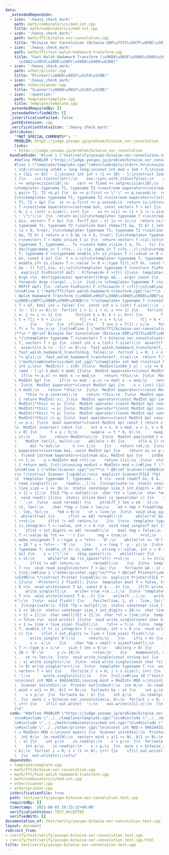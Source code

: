 ```yaml
---
data:
  _extendedDependsOn:
  - icon: ':heavy_check_mark:'
    path: math/combinatorics/mod-int.cpp
    title: math/combinatorics/mod-int.cpp
  - icon: ':heavy_check_mark:'
    path: math/fft/bitwise-xor-convolution.cpp
    title: "Bitwise Xor Convolution (Bitwise-XOR\u7573\u307F\u8FBC\u307F)"
  - icon: ':heavy_check_mark:'
    path: math/fft/fast-walsh-hadamard-transform.cpp
    title: "Fast Walsh Hadamard Transform (\u9AD8\u901F\u30A6\u30A9\u30EB\u30B7\u30E5\
      \u30A2\u30C0\u30DE\u30FC\u30EB\u5909\u63DB)"
  - icon: ':heavy_check_mark:'
    path: other/printer.cpp
    title: "Printer(\u9AD8\u901F\u51FA\u529B)"
  - icon: ':heavy_check_mark:'
    path: other/scanner.cpp
    title: "Scanner(\u9AD8\u901F\u5165\u529B)"
  - icon: ':question:'
    path: template/template.cpp
    title: template/template.cpp
  _extendedRequiredBy: []
  _extendedVerifiedWith: []
  _isVerificationFailed: false
  _pathExtension: cpp
  _verificationStatusIcon: ':heavy_check_mark:'
  attributes:
    '*NOT_SPECIAL_COMMENTS*': ''
    PROBLEM: https://judge.yosupo.jp/problem/bitwise_xor_convolution
    links:
    - https://judge.yosupo.jp/problem/bitwise_xor_convolution
  bundledCode: "#line 1 \"test/verify/yosupo-bitwise-xor-convolution.test.cpp\"\n\
    #define PROBLEM \"https://judge.yosupo.jp/problem/bitwise_xor_convolution\"\n\n\
    #line 1 \"template/template.cpp\"\n#include<bits/stdc++.h>\n\nusing namespace\
    \ std;\n\nusing int64 = long long;\nconst int mod = 1e9 + 7;\n\nconst int64 infll\
    \ = (1LL << 62) - 1;\nconst int inf = (1 << 30) - 1;\n\nstruct IoSetup {\n  IoSetup()\
    \ {\n    cin.tie(nullptr);\n    ios::sync_with_stdio(false);\n    cout << fixed\
    \ << setprecision(10);\n    cerr << fixed << setprecision(10);\n  }\n} iosetup;\n\
    \ntemplate< typename T1, typename T2 >\nostream &operator<<(ostream &os, const\
    \ pair< T1, T2 >& p) {\n  os << p.first << \" \" << p.second;\n  return os;\n\
    }\n\ntemplate< typename T1, typename T2 >\nistream &operator>>(istream &is, pair<\
    \ T1, T2 > &p) {\n  is >> p.first >> p.second;\n  return is;\n}\n\ntemplate< typename\
    \ T >\nostream &operator<<(ostream &os, const vector< T > &v) {\n  for(int i =\
    \ 0; i < (int) v.size(); i++) {\n    os << v[i] << (i + 1 != v.size() ? \" \"\
    \ : \"\");\n  }\n  return os;\n}\n\ntemplate< typename T >\nistream &operator>>(istream\
    \ &is, vector< T > &v) {\n  for(T &in : v) is >> in;\n  return is;\n}\n\ntemplate<\
    \ typename T1, typename T2 >\ninline bool chmax(T1 &a, T2 b) { return a < b &&\
    \ (a = b, true); }\n\ntemplate< typename T1, typename T2 >\ninline bool chmin(T1\
    \ &a, T2 b) { return a > b && (a = b, true); }\n\ntemplate< typename T = int64\
    \ >\nvector< T > make_v(size_t a) {\n  return vector< T >(a);\n}\n\ntemplate<\
    \ typename T, typename... Ts >\nauto make_v(size_t a, Ts... ts) {\n  return vector<\
    \ decltype(make_v< T >(ts...)) >(a, make_v< T >(ts...));\n}\n\ntemplate< typename\
    \ T, typename V >\ntypename enable_if< is_class< T >::value == 0 >::type fill_v(T\
    \ &t, const V &v) {\n  t = v;\n}\n\ntemplate< typename T, typename V >\ntypename\
    \ enable_if< is_class< T >::value != 0 >::type fill_v(T &t, const V &v) {\n  for(auto\
    \ &e : t) fill_v(e, v);\n}\n\ntemplate< typename F >\nstruct FixPoint : F {\n\
    \  explicit FixPoint(F &&f) : F(forward< F >(f)) {}\n\n  template< typename...\
    \ Args >\n  decltype(auto) operator()(Args &&... args) const {\n    return F::operator()(*this,\
    \ forward< Args >(args)...);\n  }\n};\n \ntemplate< typename F >\ninline decltype(auto)\
    \ MFP(F &&f) {\n  return FixPoint< F >{forward< F >(f)};\n}\n#line 4 \"test/verify/yosupo-bitwise-xor-convolution.test.cpp\"\
    \n\n#line 1 \"math/fft/fast-walsh-hadamard-transform.cpp\"\n/**\n * @brief Fast\
    \ Walsh Hadamard Transform (\u9AD8\u901F\u30A6\u30A9\u30EB\u30B7\u30E5\u30A2\u30C0\
    \u30DE\u30FC\u30EB\u5909\u63DB)\n */\ntemplate< typename T >\nvoid fast_walsh_hadamard_transform(vector<\
    \ T > &f, bool inv = false) {\n  const int n = (int) f.size();\n  assert((n &\
    \ (n - 1)) == 0);\n  for(int i = 1; i < n; i <<= 1) {\n    for(int j = 0; j <\
    \ n; j += i << 1) {\n      for(int k = 0; k < i; k++) {\n        T s = f[j + k],\
    \ t = f[j + k + i];\n        f[j + k] = s + t;\n        f[j + k + i] = s - t;\n\
    \      }\n    }\n  }\n  if(inv) {\n    T inv_n = T(1) / n;\n    for(auto &x :\
    \ f) x *= inv_n;\n  }\n}\n#line 2 \"math/fft/bitwise-xor-convolution.cpp\"\n\n\
    /**\n * @brief Bitwise Xor Convolution (Bitwise-XOR\u7573\u307F\u8FBC\u307F)\n\
    \ */\ntemplate< typename T >\nvector< T > bitwise_xor_convolution(vector< T >\
    \ f, vector< T > g) {\n  const int n = (int) f.size();\n  assert(f.size() == g.size());\n\
    \  assert((n & (n - 1)) == 0);\n  fast_walsh_hadamard_transform(f, false);\n \
    \ fast_walsh_hadamard_transform(g, false);\n  for(int i = 0; i < n; i++) f[i]\
    \ *= g[i];\n  fast_walsh_hadamard_transform(f, true);\n  return f;\n}\n#line 1\
    \ \"math/combinatorics/mod-int.cpp\"\ntemplate< int mod >\nstruct ModInt {\n \
    \ int x;\n\n  ModInt() : x(0) {}\n\n  ModInt(int64_t y) : x(y >= 0 ? y % mod :\
    \ (mod - (-y) % mod) % mod) {}\n\n  ModInt &operator+=(const ModInt &p) {\n  \
    \  if((x += p.x) >= mod) x -= mod;\n    return *this;\n  }\n\n  ModInt &operator-=(const\
    \ ModInt &p) {\n    if((x += mod - p.x) >= mod) x -= mod;\n    return *this;\n\
    \  }\n\n  ModInt &operator*=(const ModInt &p) {\n    x = (int) (1LL * x * p.x\
    \ % mod);\n    return *this;\n  }\n\n  ModInt &operator/=(const ModInt &p) {\n\
    \    *this *= p.inverse();\n    return *this;\n  }\n\n  ModInt operator-() const\
    \ { return ModInt(-x); }\n\n  ModInt operator+(const ModInt &p) const { return\
    \ ModInt(*this) += p; }\n\n  ModInt operator-(const ModInt &p) const { return\
    \ ModInt(*this) -= p; }\n\n  ModInt operator*(const ModInt &p) const { return\
    \ ModInt(*this) *= p; }\n\n  ModInt operator/(const ModInt &p) const { return\
    \ ModInt(*this) /= p; }\n\n  bool operator==(const ModInt &p) const { return x\
    \ == p.x; }\n\n  bool operator!=(const ModInt &p) const { return x != p.x; }\n\
    \n  ModInt inverse() const {\n    int a = x, b = mod, u = 1, v = 0, t;\n    while(b\
    \ > 0) {\n      t = a / b;\n      swap(a -= t * b, b);\n      swap(u -= t * v,\
    \ v);\n    }\n    return ModInt(u);\n  }\n\n  ModInt pow(int64_t n) const {\n\
    \    ModInt ret(1), mul(x);\n    while(n > 0) {\n      if(n & 1) ret *= mul;\n\
    \      mul *= mul;\n      n >>= 1;\n    }\n    return ret;\n  }\n\n  friend ostream\
    \ &operator<<(ostream &os, const ModInt &p) {\n    return os << p.x;\n  }\n\n\
    \  friend istream &operator>>(istream &is, ModInt &a) {\n    int64_t t;\n    is\
    \ >> t;\n    a = ModInt< mod >(t);\n    return (is);\n  }\n\n  static int get_mod()\
    \ { return mod; }\n};\n\nusing modint = ModInt< mod >;\n#line 7 \"test/verify/yosupo-bitwise-xor-convolution.test.cpp\"\
    \n\n#line 1 \"other/scanner.cpp\"\n/**\n * @brief Scanner(\u9AD8\u901F\u5165\u529B\
    )\n */\nstruct Scanner {\npublic:\n\n  explicit Scanner(FILE *fp) : fp(fp) {}\n\
    \n  template< typename T, typename... E >\n  void read(T &t, E &... e) {\n   \
    \ read_single(t);\n    read(e...);\n  }\n\nprivate:\n  static constexpr size_t\
    \ line_size = 1 << 16;\n  static constexpr size_t int_digits = 20;\n  char line[line_size\
    \ + 1] = {};\n  FILE *fp = nullptr;\n  char *st = line;\n  char *ed = line;\n\n\
    \  void read() {}\n\n  static inline bool is_space(char c) {\n    return c <=\
    \ ' ';\n  }\n\n  void reread() {\n    ptrdiff_t len = ed - st;\n    memmove(line,\
    \ st, len);\n    char *tmp = line + len;\n    ed = tmp + fread(tmp, 1, line_size\
    \ - len, fp);\n    *ed = 0;\n    st = line;\n  }\n\n  void skip_space() {\n  \
    \  while(true) {\n      if(st == ed) reread();\n      while(*st && is_space(*st))\
    \ ++st;\n      if(st != ed) return;\n    }\n  }\n\n  template< typename T, enable_if_t<\
    \ is_integral< T >::value, int > = 0 >\n  void read_single(T &s) {\n    skip_space();\n\
    \    if(st + int_digits >= ed) reread();\n    bool neg = false;\n    if(is_signed<\
    \ T >::value && *st == '-') {\n      neg = true;\n      ++st;\n    }\n    typename\
    \ make_unsigned< T >::type y = *st++ - '0';\n    while(*st >= '0') {\n      y\
    \ = 10 * y + *st++ - '0';\n    }\n    s = (neg ? -y : y);\n  }\n\n  template<\
    \ typename T, enable_if_t< is_same< T, string >::value, int > = 0 >\n  void read_single(T\
    \ &s) {\n    s = \"\";\n    skip_space();\n    while(true) {\n      char *base\
    \ = st;\n      while(*st && !is_space(*st)) ++st;\n      s += string(base, st);\n\
    \      if(st != ed) return;\n      reread();\n    }\n  }\n\n  template< typename\
    \ T >\n  void read_single(vector< T > &s) {\n    for(auto &d : s) read(d);\n \
    \ }\n};\n#line 1 \"other/printer.cpp\"\n/**\n * @brief Printer(\u9AD8\u901F\u51FA\
    \u529B)\n */\nstruct Printer {\npublic:\n  explicit Printer(FILE *fp) : fp(fp)\
    \ {}\n\n  ~Printer() { flush(); }\n\n  template< bool f = false, typename T, typename...\
    \ E >\n  void write(const T &t, const E &... e) {\n    if(f) write_single(' ');\n\
    \    write_single(t);\n    write< true >(e...);\n  }\n\n  template< typename...\
    \ T >\n  void writeln(const T &...t) {\n    write(t...);\n    write_single('\\\
    n');\n  }\n\n  void flush() {\n    fwrite(line, 1, st - line, fp);\n    st = line;\n\
    \  }\n\nprivate:\n  FILE *fp = nullptr;\n  static constexpr size_t line_size =\
    \ 1 << 16;\n  static constexpr size_t int_digits = 20;\n  char line[line_size\
    \ + 1] = {};\n  char small[32] = {};\n  char *st = line;\n\n  template< bool f\
    \ = false >\n  void write() {}\n\n  void write_single(const char &t) {\n    if(st\
    \ + 1 >= line + line_size) flush();\n    *st++ = t;\n  }\n\n  template< typename\
    \ T, enable_if_t< is_integral< T >::value, int > = 0 >\n  void write_single(T\
    \ s) {\n    if(st + int_digits >= line + line_size) flush();\n    if(s == 0) {\n\
    \      write_single('0');\n      return;\n    }\n    if(s < 0) {\n      write_single('-');\n\
    \      s = -s;\n    }\n    char *mp = small + sizeof(small);\n    typename make_unsigned<\
    \ T >::type y = s;\n    size_t len = 0;\n    while(y > 0) {\n      *--mp = y %\
    \ 10 + '0';\n      y /= 10;\n      ++len;\n    }\n    memmove(st, mp, len);\n\
    \    st += len;\n  }\n\n  void write_single(const string &s) {\n    for(auto &c\
    \ : s) write_single(c);\n  }\n\n  void write_single(const char *s) {\n    while(*s\
    \ != 0) write_single(*s++);\n  }\n\n  template< typename T >\n  void write_single(const\
    \ vector< T > &s) {\n    for(size_t i = 0; i < s.size(); i++) {\n      if(i) write_single('\
    \ ');\n      write_single(s[i]);\n    }\n  }\n};\n#line 10 \"test/verify/yosupo-bitwise-xor-convolution.test.cpp\"\
    \n\nconst int MOD = 998244353;\nusing mint = ModInt< MOD >;\n\nint main() {\n\
    \  Scanner in(stdin);\n  Printer out(stdout);\n  int N;\n  in.read(N);\n  vector<\
    \ mint > a(1 << N), b(1 << N);\n  for(auto &x : a) {\n    int p;\n    in.read(p);\n\
    \    x = p;\n  }\n  for(auto &x : b) {\n    int p;\n    in.read(p);\n    x = p;\n\
    \  }\n  auto c = bitwise_xor_convolution(a, b);\n  for(int i = 0; i < (1 << N);\
    \ i++) {\n    if(i) out.write(' ');\n    out.write(c[i].x);\n  }\n  out.writeln();\n\
    }\n"
  code: "#define PROBLEM \"https://judge.yosupo.jp/problem/bitwise_xor_convolution\"\
    \n\n#include \"../../template/template.cpp\"\n\n#include \"../../math/fft/bitwise-xor-convolution.cpp\"\
    \n#include \"../../math/combinatorics/mod-int.cpp\"\n\n#include \"../../other/scanner.cpp\"\
    \n#include \"../../other/printer.cpp\"\n\nconst int MOD = 998244353;\nusing mint\
    \ = ModInt< MOD >;\n\nint main() {\n  Scanner in(stdin);\n  Printer out(stdout);\n\
    \  int N;\n  in.read(N);\n  vector< mint > a(1 << N), b(1 << N);\n  for(auto &x\
    \ : a) {\n    int p;\n    in.read(p);\n    x = p;\n  }\n  for(auto &x : b) {\n\
    \    int p;\n    in.read(p);\n    x = p;\n  }\n  auto c = bitwise_xor_convolution(a,\
    \ b);\n  for(int i = 0; i < (1 << N); i++) {\n    if(i) out.write(' ');\n    out.write(c[i].x);\n\
    \  }\n  out.writeln();\n}\n"
  dependsOn:
  - template/template.cpp
  - math/fft/bitwise-xor-convolution.cpp
  - math/fft/fast-walsh-hadamard-transform.cpp
  - math/combinatorics/mod-int.cpp
  - other/scanner.cpp
  - other/printer.cpp
  isVerificationFile: true
  path: test/verify/yosupo-bitwise-xor-convolution.test.cpp
  requiredBy: []
  timestamp: '2021-08-01 19:15:32+09:00'
  verificationStatus: TEST_ACCEPTED
  verifiedWith: []
documentation_of: test/verify/yosupo-bitwise-xor-convolution.test.cpp
layout: document
redirect_from:
- /verify/test/verify/yosupo-bitwise-xor-convolution.test.cpp
- /verify/test/verify/yosupo-bitwise-xor-convolution.test.cpp.html
title: test/verify/yosupo-bitwise-xor-convolution.test.cpp
---
```

